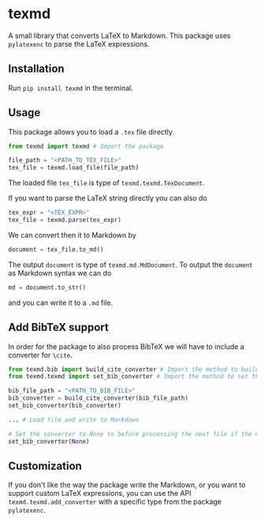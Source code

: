 # texmd
A small library that converts LaTeX to Markdown.
This package uses `pylatexenc` to parse the LaTeX expressions.

## Installation
Run ```pip install texmd``` in the terminal.

## Usage
This package allows you to load a `.tex` file directly.
```python
from texmd import texmd # Import the package

file_path = "<PATH_TO_TEX_FILE>"
tex_file = texmd.load_file(file_path)
```
The loaded file ```tex_file``` is type of ```texmd.texmd.TexDocument```.

If you want to parse the LaTeX string directly you can also do
```python
tex_expr = "<TEX_EXPR>"
tex_file = texmd.parse(tex_expr)
```

We can convert then it to Markdown by
```python
document = tex_file.to_md()
```
The output `document` is type of ```texmd.md.MdDocument```.
To output the `document` as Markdown syntax we can do
```python
md = document.to_str()
```
and you can write it to a `.md` file.

## Add BibTeX support
In order for the package to also process BibTeX we will have to include a converter for `\cite`.
```python
from texmd.bib import build_cite_converter # Import the method to build the converter
from texmd.texmd import set_bib_converter # Import the method to set the converter

bib_file_path = "<PATH_TO_BIB_FILE>"
bib_converter = build_cite_converter(bib_file_path)
set_bib_converter(bib_converter)

... # Load file and write to Markdown

# Set the converter to None to before processing the next file if the next file have no converter.
set_bib_converter(None)
```

## Customization
If you don't like the way the package write the Markdown, or you want to support custom LaTeX expressions,
you can use the API ```texmd.texmd.add_converter``` with a specific type from the package `pylatexenc`.

